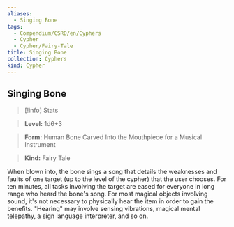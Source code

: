 ```yaml
---
aliases:
  - Singing Bone
tags:
  - Compendium/CSRD/en/Cyphers
  - Cypher
  - Cypher/Fairy-Tale
title: Singing Bone
collection: Cyphers
kind: Cypher
---
```

## Singing Bone    
>[!info] Stats    
> **Level:** 1d6+3    
> **Form:** Human Bone Carved Into the Mouthpiece for a Musical Instrument    
> **Kind:** Fairy Tale  
    
When blown into, the bone sings a song that details the weaknesses and faults of one target (up to the level of the cypher) that the user chooses. For ten minutes, all tasks involving the target are eased for everyone in long range who heard the bone's song. For most magical objects involving sound, it's not necessary to physically hear the item in order to gain the benefits. "Hearing" may involve sensing vibrations, magical mental telepathy, a sign language interpreter, and so on.